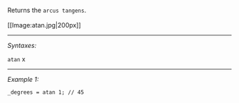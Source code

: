 Returns the `arcus tangens`.<br><br>[[Image:atan.jpg|200px]]


---
*Syntaxes:*

`atan`  x

---
*Example 1:*

```sqf
_degrees = atan 1; // 45
```